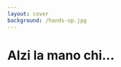 ```yaml
---
layout: cover
background: /hands-up.jpg
---
```


<h1 class="inline-block bg-gray-900 px-4 font-bold">Alzi la mano chi...</h1>

